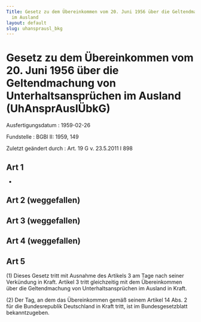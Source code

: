 ```yaml
---
Title: Gesetz zu dem Übereinkommen vom 20. Juni 1956 über die Geltendmachung von Unterhaltsansprüchen
  im Ausland
layout: default
slug: uhansprausl_bkg
---
```


# Gesetz zu dem Übereinkommen vom 20. Juni 1956 über die Geltendmachung von Unterhaltsansprüchen im Ausland (UhAnsprAuslÜbkG)

Ausfertigungsdatum
:   1959-02-26

Fundstelle
:   BGBl II: 1959, 149

Zuletzt geändert durch
:   Art. 19 G v. 23.5.2011 I 898


## Art 1

-


## Art 2 (weggefallen)



## Art 3 (weggefallen)



## Art 4 (weggefallen)



## Art 5

(1) Dieses Gesetz tritt mit Ausnahme des Artikels 3 am Tage nach
seiner Verkündung in Kraft. Artikel 3 tritt gleichzeitig mit dem
Übereinkommen über die Geltendmachung von Unterhaltsansprüchen im
Ausland in Kraft.

(2) Der Tag, an dem das Übereinkommen gemäß seinem Artikel 14 Abs. 2
für die Bundesrepublik Deutschland in Kraft tritt, ist im
Bundesgesetzblatt bekanntzugeben.

